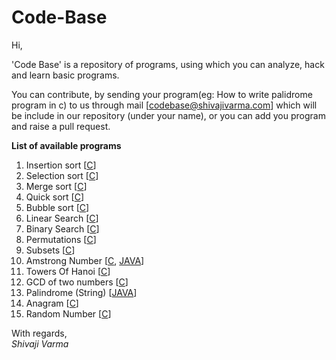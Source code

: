 Code-Base
=========
Hi,

'Code Base' is a repository of programs, using which you can analyze, hack and learn basic programs.

You can contribute, by sending your program(eg: How to write palidrome program in c) to us through mail [codebase@shivajivarma.com] which will be include in our repository (under your name), or you can add you program and raise a pull request.


**List of available programs**
		
1. Insertion sort 	[[C](C/sorting-techniques/insertion-sort.c)]
2. Selection sort	[[C](C/sorting-techniques/seletion-sort.c)]
3. Merge sort		[[C](C/sorting-techniques/merge-sort.c)]
4. Quick sort		[[C](C/sorting-techniques/quick-sort.c)]
5. Bubble sort		[[C](C/sorting-techniques/bubble-sort.c)]
6. Linear Search	[[C](C/search-techniques/linear-search.c)]
7. Binary Search 	[[C](C/search-techniques/binary-search.c)]
7. Permutations		[[C](C/permutations.c)]
8. Subsets		[[C](C/subsets.c)]
9. Amstrong Number	[[C](C/armstrong.c), [JAVA](JAVA/Armstrong.java)]
10. Towers Of Hanoi	[[C](C/towers-of-hanoi.c)]
11. GCD of two numbers	[[C](C/gcd.c)]
12. Palindrome (String)	[[JAVA](JAVA/Palindrome.java)]
13. Anagram [[C](C/anagram.c)]
14. Random Number [[C](C/random-number.c)]

With regards,  
_Shivaji Varma_
